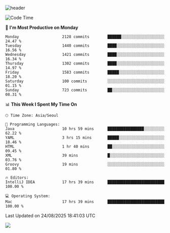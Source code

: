 ![header](https://capsule-render.vercel.app/api?type=Egg&color=timeAuto&height=300&section=header&text=PoPo&fontSize=90&animation=fadeIn)

  <!--START_SECTION:waka-->
![Code Time](http://img.shields.io/badge/Code%20Time-2%2C923%20hrs%2053%20mins-blue)

📅 **I'm Most Productive on Monday** 

```text
Monday                   2128 commits        ██████░░░░░░░░░░░░░░░░░░░   24.47 % 
Tuesday                  1440 commits        ████░░░░░░░░░░░░░░░░░░░░░   16.56 % 
Wednesday                1421 commits        ████░░░░░░░░░░░░░░░░░░░░░   16.34 % 
Thursday                 1302 commits        ████░░░░░░░░░░░░░░░░░░░░░   14.97 % 
Friday                   1583 commits        █████░░░░░░░░░░░░░░░░░░░░   18.20 % 
Saturday                 100 commits         ░░░░░░░░░░░░░░░░░░░░░░░░░   01.15 % 
Sunday                   723 commits         ██░░░░░░░░░░░░░░░░░░░░░░░   08.31 % 
```


📊 **This Week I Spent My Time On** 

```text
🕑︎ Time Zone: Asia/Seoul

💬 Programming Languages: 
Java                     10 hrs 59 mins      ████████████████░░░░░░░░░   62.22 % 
YAML                     3 hrs 15 mins       █████░░░░░░░░░░░░░░░░░░░░   18.46 % 
HTML                     1 hr 40 mins        ██░░░░░░░░░░░░░░░░░░░░░░░   09.45 % 
XML                      39 mins             █░░░░░░░░░░░░░░░░░░░░░░░░   03.76 % 
Groovy                   19 mins             ░░░░░░░░░░░░░░░░░░░░░░░░░   01.80 % 

🔥 Editors: 
IntelliJ IDEA            17 hrs 39 mins      █████████████████████████   100.00 % 

💻 Operating System: 
Mac                      17 hrs 39 mins      █████████████████████████   100.00 % 
```


 Last Updated on 24/08/2025 18:41:03 UTC
<!--END_SECTION:waka-->



<img src="https://capsule-render.vercel.app/api?type=Egg&color=timeAuto&height=300&section=footer&text=PoPo&fontSize=90&animation=fadeIn&reversal=true" />
